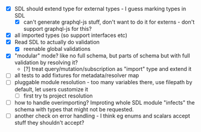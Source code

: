- [x] SDL should extend type for external types - I guess marking types in SDL
  - [x] can't generate graphql-js stuff, don't want to do it for externs - don't support graphql-js for this?
- [x] all imported types (so support interfaces etc)
- [x] Read SDL to actually do validation
  - [x] reenable global validations
- [x] "modular" mode? like no full schema, but parts of schema but with full validation by resolving it?
  - [?] treat query/mutation/subscription as "import" type and extend it
- [ ] all tests to add fixtures for metadata/resolver map
- [ ] pluggable module resolution - too many variables there, use filepath by default, let users customize it
  - [ ] first try ts project resolution
- [ ] how to handle overimporting? Improting whole SDL module "infects" the schema with types that might not be requested.
- [ ] another check on error handling - I think eg enums and scalars accept stuff they shouldn't accept?
